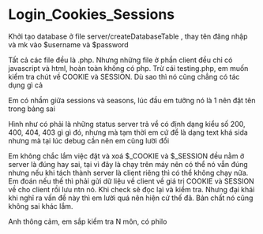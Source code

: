 # Login_Cookies_Sessions
Khởi tạo database ở file server/createDatabaseTable , thay tên đăng nhập và mk vào $username và $password

Tất cả các file đều là .php. Nhưng những file ở phần client đều chỉ có javascript và html, hoàn toàn không có php. Trừ cái testing.php, em muốn kiểm tra chút về COOKIE và SESSION. Dù sao thì nó cũng chẳng có tác dụng gì cả

Em có nhầm giữa sessions và seasons, lúc đầu em tưởng nó là 1 nên đặt tên trong bảng sai

Hình như có phải là những status server trả về có định dạng kiểu số 200, 400, 404, 403 gì gì đó, nhưng mà tạm thời em cứ để là dạng text khá sida nhưng mà tại lúc debug cần nên em cũng lười đổi

Em không chắc lắm việc đặt và xoá $_COOKIE và $_SESSION đều nằm ở server là đúng hay sai, tại vì đây là chạy trên máy nên có thể nó vẫn đúng nhưng nếu khi tách thành server là client riêng thì có thể không chạy nữa. Em đoán nếu thế thì phải gửi dữ liệu về client về giá trị COOKIE và SESSION về cho client rồi lưu ntn nó. Khi check sẽ đọc lại và kiểm tra. Nhưng đại khái khi nghĩ ra vấn đề này thì em lười quá nên hiện cứ thế đã. Bản chất nó cũng không sai khác lắm.

Anh thông cảm, em sắp kiểm tra N môn, có philo
